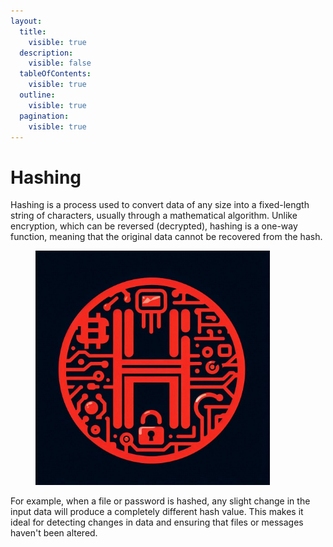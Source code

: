 ```yaml
---
layout:
  title:
    visible: true
  description:
    visible: false
  tableOfContents:
    visible: true
  outline:
    visible: true
  pagination:
    visible: true
---
```


# Hashing

Hashing is a process used to convert data of any size into a fixed-length string of characters, usually through a mathematical algorithm. Unlike encryption, which can be reversed (decrypted), hashing is a one-way function, meaning that the original data cannot be recovered from the hash.&#x20;

<figure><img src="../../.gitbook/assets/image (2) (1).png" alt="" width="375"><figcaption></figcaption></figure>

For example, when a file or password is hashed, any slight change in the input data will produce a completely different hash value. This makes it ideal for detecting changes in data and ensuring that files or messages haven't been altered.

